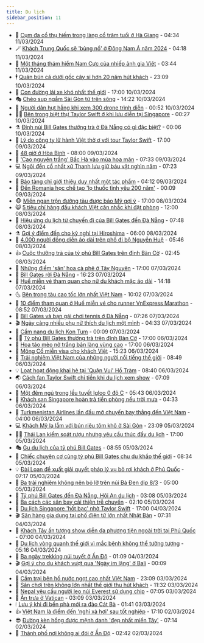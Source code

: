 ```yaml
---
title: Du lịch
sidebar_position: 11
---
```


<!-- vnexpress-du-lich:START -->
- 💂 [Cụm đa cổ thụ hiếm trong làng cổ trăm tuổi ở Hà Giang](https://video.vnexpress.net/cum-da-co-thu-hiem-trong-lang-co-tram-tuoi-o-ha-giang-4715823.html) - 04:34 11/03/2024
- 🪄 [Khách Trung Quốc sẽ &#39;bùng nổ&#39; ở Đông Nam Á năm 2024](https://vnexpress.net/khach-trung-quoc-se-bung-no-o-dong-nam-a-nam-2024-4720754.html) - 04:18 11/03/2024
- 🦅 [Một tháng thám hiểm Nam Cực của nhiếp ảnh gia Việt](https://vnexpress.net/mot-thang-tham-hiem-nam-cuc-cua-nhiep-anh-gia-viet-4720546.html) - 03:44 11/03/2024
- 🕴 [Quán bún cá dưới gốc cây si hơn 20 năm hút khách](https://vnexpress.net/quan-bun-ca-duoi-goc-cay-si-hon-20-nam-hut-khach-4720089.html) - 23:09 10/03/2024
- 👀 [Con đường lái xe khó nhất thế giới](https://vnexpress.net/con-duong-lai-xe-kho-nhat-the-gioi-4720612.html) - 17:00 10/03/2024
- 🎭 [Chèo sup ngắm Sài Gòn từ trên sông](https://vnexpress.net/cheo-sup-ngam-sai-gon-tu-tren-song-4720607.html) - 14:22 10/03/2024
- 🦒 [Người dân hụt hẫng khi xem 300 drone trình diễn](https://video.vnexpress.net/nguoi-dan-hut-hang-khi-xem-300-drone-trinh-dien-4720490.html) - 00:52 10/03/2024
- 👨‍🏫 [Bên trong biệt thự Taylor Swift ở khi lưu diễn tại Singapore](https://vnexpress.net/ben-trong-biet-thu-taylor-swift-o-khi-luu-dien-tai-singapore-4720368.html) - 00:27 10/03/2024
- ⚗️ [Đỉnh núi Bill Gates thưởng trà ở Đà Nẵng có gì đặc biệt?](https://vnexpress.net/dinh-nui-bill-gates-thuong-tra-o-da-nang-co-gi-dac-biet-4719991.html) - 00:06 10/03/2024
- 🥸 [Lý do công ty lữ hành Việt thờ ơ với tour Taylor Swift](https://vnexpress.net/ly-do-cong-ty-lu-hanh-viet-tho-o-voi-tour-taylor-swift-4719746.html) - 17:00 09/03/2024
- 🤠 [48 giờ ở Hòa Bình](https://vnexpress.net/48-gio-o-hoa-binh-4719555.html) - 08:00 09/03/2024
- 🚀 [&#39;Cao nguyên trắng&#39; Bắc Hà vào mùa hoa mận](https://vnexpress.net/cao-nguyen-trang-bac-ha-vao-mua-hoa-man-4720207.html) - 07:33 09/03/2024
- 💻 [Ngôi đền cổ nhất xứ Thanh lưu giữ báu vật nghìn năm](https://vnexpress.net/ngoi-den-co-nhat-xu-thanh-luu-giu-bau-vat-nghin-nam-4718546.html) - 07:23 09/03/2024
- 💼 [Bảo tàng chỉ giới thiệu duy nhất một tác phẩm](https://vnexpress.net/bao-tang-chi-gioi-thieu-duy-nhat-mot-tac-pham-4720048.html) - 04:12 09/03/2024
- 🤡 [Đến Romania học chế tạo &#39;lọ thuốc tình yêu 200 năm&#39;](https://vnexpress.net/den-romania-hoc-che-tao-lo-thuoc-tinh-yeu-200-nam-4719776.html) - 00:09 09/03/2024
- 🐵 [Miến ngan trộn đường tàu được báo Mỹ gợi ý](https://vnexpress.net/mien-ngan-tron-duong-tau-duoc-bao-my-goi-y-4720020.html) - 17:00 08/03/2024
- 😺 [5 tiêu chí hàng đầu khách Việt cân nhắc khi đặt phòng](https://vnexpress.net/5-tieu-chi-hang-dau-khach-viet-can-nhac-khi-dat-phong-4720056.html) - 12:00 08/03/2024
- 🌈 [Hiệu ứng du lịch từ chuyến đi của Bill Gates đến Đà Nẵng](https://vnexpress.net/hieu-ung-du-lich-tu-chuyen-di-cua-bill-gates-den-da-nang-4719310.html) - 07:48 08/03/2024
- ⚗️ [Gợi ý điểm đến cho kỳ nghỉ tại Hiroshima](https://vnexpress.net/goi-y-diem-den-cho-ky-nghi-tai-hiroshima-4720000.html) - 06:00 08/03/2024
- 👀 [4.000 người đồng diễn áo dài trên phố đi bộ Nguyễn Huệ](https://vnexpress.net/4-000-nguoi-dong-dien-ao-dai-tren-pho-di-bo-nguyen-hue-4719966.html) - 05:46 08/03/2024
- 👍 [Cuộc thưởng trà của tỷ phú Bill Gates trên đỉnh Bàn Cờ](https://vnexpress.net/cuoc-thuong-tra-cua-ty-phu-bill-gates-tren-dinh-ban-co-4719798.html) - 02:45 08/03/2024
- 💄 [Những điểm &#39;săn&#39; hoa cà phê ở Tây Nguyên](https://vnexpress.net/nhung-diem-san-hoa-ca-phe-o-tay-nguyen-4719026.html) - 17:00 07/03/2024
- 🥷 [Bill Gates rời Đà Nẵng](https://vnexpress.net/bill-gates-roi-da-nang-4719780.html) - 16:23 07/03/2024
- 📝 [Huế miễn vé tham quan cho nữ du khách mặc áo dài](https://vnexpress.net/hue-mien-ve-tham-quan-cho-nu-du-khach-mac-ao-dai-4719759.html) - 14:18 07/03/2024
- 🌜 [Bên trong tàu cao tốc lớn nhất Việt Nam](https://vnexpress.net/ben-trong-tau-cao-toc-lon-nhat-viet-nam-4719561.html) - 10:02 07/03/2024
- 📝 [10 điểm tham quan ở Huế miễn vé cho runner VnExpress Marathon](https://vnexpress.net/10-diem-tham-quan-o-hue-mien-ve-cho-runner-vnexpress-marathon-4719304.html) - 08:52 07/03/2024
- 🧰 [Bill Gates và bạn gái chơi tennis ở Đà Nẵng](https://vnexpress.net/bill-gates-va-ban-gai-choi-tennis-o-da-nang-4719592.html) - 07:26 07/03/2024
- 🎬 [Ngày càng nhiều phụ nữ thích du lịch một mình](https://vnexpress.net/ngay-cang-nhieu-phu-nu-thich-du-lich-mot-minh-4718305.html) - 04:33 07/03/2024
- 🧐 [Cẩm nang du lịch Kon Tum](https://vnexpress.net/cam-nang-du-lich-kon-tum-4718005.html) - 00:09 07/03/2024
- 👨‍🏫 [Tỷ phú Bill Gates thưởng trà trên đỉnh Bàn Cờ](https://vnexpress.net/ty-phu-bill-gates-thuong-tra-tren-dinh-ban-co-4719303.html) - 17:00 06/03/2024
- 🦣 [Hoa táo mèo nở trắng bản làng vùng cao](https://vnexpress.net/hoa-tao-meo-no-trang-ban-lang-vung-cao-4718320.html) - 17:00 06/03/2024
- 🌋 [Mông Cổ miễn visa cho khách Việt](https://vnexpress.net/mong-co-mien-visa-cho-khach-viet-4719287.html) - 15:23 06/03/2024
- 🦄 [Trải nghiệm Việt Nam của những người nổi tiếng thế giới](https://vnexpress.net/trai-nghiem-viet-nam-cua-nhung-nguoi-noi-tieng-the-gioi-4719105.html) - 08:49 06/03/2024
- 💡 [Loạt hoạt động khai hè tại &#39;Quận Vui&#39; Hồ Tràm](https://vnexpress.net/loat-hoat-dong-khai-he-tai-quan-vui-ho-tram-4719002.html) - 08:40 06/03/2024
- 🌏 [Cách fan Taylor Swift chi tiền khi du lịch xem show](https://vnexpress.net/cach-fan-taylor-swift-chi-tien-khi-du-lich-xem-show-4718752.html) - 07:09 06/03/2024
- 💂 [Một đêm ngủ trong lều tuyết Igloo 0 độ C](https://vnexpress.net/mot-dem-ngu-trong-leu-tuyet-igloo-0-do-c-4717416.html) - 05:43 06/03/2024
- 🤩 [Khách sạn Singapore hoàn trả tiền phòng nếu trời mưa](https://vnexpress.net/khach-san-singapore-hoan-tra-tien-phong-neu-troi-mua-4718941.html) - 04:33 06/03/2024
- 💪 [Turkmenistan Airlines lần đầu mở chuyến bay thẳng đến Việt Nam](https://vnexpress.net/turkmenistan-airlines-lan-dau-mo-chuyen-bay-thang-den-viet-nam-4719006.html) - 04:00 06/03/2024
- 💻 [Khách Mỹ lạ lẫm với bún riêu tôm khô ở Sài Gòn](https://vnexpress.net/khach-my-la-lam-voi-bun-rieu-tom-kho-o-sai-gon-4718193.html) - 23:09 05/03/2024
- 🧑‍💻 [Thái Lan kiểm soát rượu nhưng yêu cầu thúc đẩy du lịch](https://vnexpress.net/thai-lan-kiem-soat-ruou-nhung-yeu-cau-thuc-day-du-lich-4718471.html) - 17:00 05/03/2024
- 🎭 [Gu du lịch của tỷ phú Bill Gates](https://vnexpress.net/gu-du-lich-cua-ty-phu-bill-gates-4718693.html) - 08:55 05/03/2024
- 🧐 [Chiếc chuyên cơ cùng tỷ phú Bill Gates chu du khắp thế giới](https://vnexpress.net/chiec-chuyen-co-cung-ty-phu-bill-gates-chu-du-khap-the-gioi-4718624.html) - 08:34 05/03/2024
- 💡 [Đài Loan đề xuất giải quyết pháp lý vụ bỏ rơi khách ở Phú Quốc](https://vnexpress.net/dai-loan-de-xuat-giai-quyet-phap-ly-vu-bo-roi-khach-o-phu-quoc-4718603.html) - 07:17 05/03/2024
- 🌊 [Ba trải nghiệm không nên bỏ lỡ trên núi Bà Đen dịp 8/3](https://vnexpress.net/ba-trai-nghiem-khong-nen-bo-lo-tren-nui-ba-den-dip-8-3-4718587.html) - 05:00 05/03/2024
- 🎃 [Tỷ phú Bill Gates đến Đà Nẵng, Hội An du lịch](https://vnexpress.net/ty-phu-bill-gates-den-da-nang-hoi-an-du-lich-4718500.html) - 03:08 05/03/2024
- 🧠 [Ba cách các sân bay cải thiện trễ chuyến](https://vnexpress.net/ba-cach-cac-san-bay-cai-thien-tre-chuyen-4718328.html) - 02:10 05/03/2024
- 💄 [Du lịch Singapore &#39;hốt bạc&#39; nhờ Taylor Swift](https://vnexpress.net/du-lich-singapore-hot-bac-nho-taylor-swift-4718335.html) - 17:00 04/03/2024
- 🎬 [Săn hàng gia dụng tại phố điện tử lớn nhất Nhật Bản](https://vnexpress.net/san-hang-gia-dung-tai-pho-dien-tu-lon-nhat-nhat-ban-4715515.html) - 07:31 04/03/2024
- 🐻 [Khách Tây ấn tượng show diễn đa phương tiện ngoài trời tại Phú Quốc](https://vnexpress.net/khach-tay-an-tuong-show-dien-da-phuong-tien-ngoai-troi-tai-phu-quoc-4718164.html) - 07:00 04/03/2024
- 🌝 [Du lịch vòng quanh thế giới vì mắc bệnh không thể tưởng tượng](https://vnexpress.net/du-lich-vong-quanh-the-gioi-vi-mac-benh-khong-the-tuong-tuong-4718103.html) - 05:16 04/03/2024
- 🤩 [Ba ngày trekking núi tuyết ở Ấn Độ](https://vnexpress.net/ba-ngay-trekking-nui-tuyet-o-an-do-4715932.html) - 01:09 04/03/2024
- 🎬 [Gợi ý cho du khách vượt qua &#39;Ngày im lặng&#39; ở Bali](https://vnexpress.net/goi-y-cho-du-khach-vuot-qua-ngay-im-lang-o-bali-4717816.html) - 00:09 04/03/2024
- 🦩 [Cắm trại bên hồ nước ngọt cao nhất Việt Nam](https://vnexpress.net/cam-trai-ben-ho-nuoc-ngot-cao-nhat-viet-nam-4715498.html) - 23:09 03/03/2024
- 🦍 [Sân chơi trên không lớn nhất thế giới thu hút khách](https://vnexpress.net/san-choi-tren-khong-lon-nhat-the-gioi-thu-hut-khach-4717707.html) - 11:32 03/03/2024
- 👀 [Nepal yêu cầu người leo núi Everest sử dụng chip](https://vnexpress.net/nepal-yeu-cau-nguoi-leo-nui-everest-su-dung-chip-4717790.html) - 07:05 03/03/2024
- 🧰 [Ăn trưa ở Vatican](https://vnexpress.net/an-trua-o-vatican-4717096.html) - 03:09 03/03/2024
- 🕯 [Lưu ý khi đi bến phà mới ra đảo Cát Bà](https://vnexpress.net/luu-y-khi-di-ben-pha-moi-ra-dao-cat-ba-4717547.html) - 01:41 03/03/2024
- 👍 [Việt Nam là điểm đến &#39;nghỉ xả hơi&#39; sau tốt nghiệp](https://vnexpress.net/viet-nam-la-diem-den-nghi-xa-hoi-sau-tot-nghiep-4717647.html) - 17:10 02/03/2024
- 😎 [Đường kèn hồng được mệnh danh &#39;đẹp nhất miền Tây&#39;](https://vnexpress.net/duong-ken-hong-duoc-menh-danh-dep-nhat-mien-tay-4717559.html) - 07:14 02/03/2024
- 🐘 [Thành phố nơi không ai đói ở Ấn Độ](https://vnexpress.net/thanh-pho-noi-khong-ai-doi-o-an-do-4717192.html) - 02:42 02/03/2024<!-- vnexpress-du-lich:END -->
